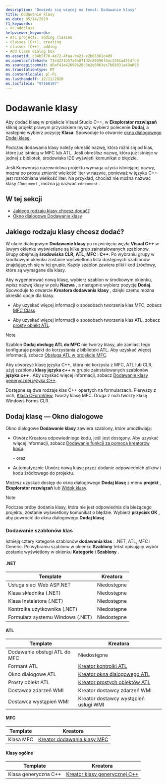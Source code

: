 ```yaml
---
description: 'Dowiedz się więcej na temat: Dodawanie klasy'
title: Dodawanie klasy
ms.date: 05/14/2019
f1_keywords:
- vc.addclass
helpviewer_keywords:
- ATL projects, adding classes
- classes [C++], creating
- classes [C++], adding
- Add Class dialog box
ms.assetid: c34b5f70-4e72-4faa-ba21-e2b05361c4d9
ms.openlocfilehash: 71e4221b57a0a871d2c80396f4ac2261a4214fc9
ms.sourcegitcommit: d6af41e42699628c3e2e6063ec7b03931a49a098
ms.translationtype: MT
ms.contentlocale: pl-PL
ms.lasthandoff: 12/11/2020
ms.locfileid: "97160197"
---
```

# <a name="add-a-class"></a>Dodawanie klasy

Aby dodać klasę w projekcie Visual Studio C++, w **Eksplorator rozwiązań** kliknij projekt prawym przyciskiem myszy, wybierz polecenie **Dodaj**, a następnie wybierz pozycję **Klasa**. Spowoduje to otwarcie [okna dialogowego Dodaj klasę](#add-class-dialog-box).

Podczas dodawania klasy należy określić nazwę, która różni się od klas, które już istnieją w MFC lub ATL. Jeśli określisz nazwę, która już istnieje w jednej z bibliotek, środowisko IDE wyświetli komunikat o błędzie.

Jeśli Konwencja nazewnictwa projektu wymaga użycia istniejącej nazwy, można po prostu zmienić wielkość liter w nazwie, ponieważ w języku C++ jest rozróżniana wielkość liter. Na przykład, chociaż nie można nazwać klasy `CDocument` , można ją nazwać `cdocument` .

## <a name="in-this-section"></a>W tej sekcji

- [Jakiego rodzaju klasy chcesz dodać?](#what-kind-of-class-do-you-want-to-add)
- [Okno dialogowe Dodawanie klasy](#add-class-dialog-box)

## <a name="what-kind-of-class-do-you-want-to-add"></a>Jakiego rodzaju klasy chcesz dodać?

W oknie dialogowym **Dodawanie klasy** po rozwinięciu węzła **Visual C++** w lewym okienku wyświetlane są kilka grup zainstalowanych szablonów. Grupy obejmują **środowiska CLR**, **ATL**, **MFC** i **C++**. Po wybraniu grupy w środkowym okienku zostanie wyświetlona lista dostępnych szablonów znajdujących się w tej grupie. Każdy szablon zawiera pliki i kod źródłowy, które są wymagane dla klasy.

Aby wygenerować nową klasę, wybierz szablon w środkowym okienku, wpisz nazwę klasy w polu **Nazwa** , a następnie wybierz pozycję **Dodaj**. Spowoduje to otwarcie **Kreatora dodawania klasy** , dzięki czemu można określić opcje dla klasy.

- Aby uzyskać więcej informacji o sposobach tworzenia klas MFC, zobacz [MFC Class](../mfc/reference/adding-an-mfc-class.md).

- Aby uzyskać więcej informacji o sposobach tworzenia klas ATL, zobacz [prosty obiekt ATL](../atl/reference/adding-an-atl-simple-object.md).

> [!NOTE]
> Szablon **Dodaj obsługę ATL do MFC** nie tworzy klasy, ale zamiast tego konfiguruje projekt do korzystania z biblioteki ATL. Aby uzyskać więcej informacji, zobacz [Obsługa ATL w projekcie MFC](../mfc/reference/adding-atl-support-to-your-mfc-project.md).

Aby utworzyć klasę języka C++, która nie korzysta z MFC, ATL lub CLR, użyj szablonu **klasy języka c++** w grupie zainstalowanych szablonów **języka c++** . Aby uzyskać więcej informacji, zobacz [Dodawanie klasy generycznej języka C++](../ide/adding-a-generic-cpp-class.md).

Dostępne są dwa rodzaje klas C++ opartych na formularzach. Pierwszy z nich, [Klasa CFormView](../mfc/reference/cformview-class.md), tworzy klasę MFC. Druga z nich tworzy klasę Windows Forms CLR.

## <a name="add-class-dialog-box"></a>Dodaj klasę — Okno dialogowe

Okno dialogowe **Dodawanie klasy** zawiera szablony, które umożliwiają:

- Otwórz Kreatora odpowiedniego kodu, jeśli jest dostępny. Aby uzyskać więcej informacji, zobacz [Dodawanie funkcji za pomocą kreatorów kodu](../ide/adding-functionality-with-code-wizards-cpp.md).

   \- oraz

- Automatycznie Utwórz nową klasę przez dodanie odpowiednich plików i kodu źródłowego do projektu.

Możesz uzyskać dostęp do okna dialogowego **Dodaj klasę** z menu **projekt** , **Eksplorator rozwiązań** lub [Widok klasy](/visualstudio/ide/viewing-the-structure-of-code).

> [!NOTE]
> Podczas próby dodania klasy, która nie jest odpowiednia dla bieżącego projektu, zostanie wyświetlony komunikat o błędzie. Wybierz **przycisk OK** , aby powrócić do okna dialogowego **Dodaj klasę** .

### <a name="add-class-templates"></a>Dodawanie szablonów klas

Istnieją cztery kategorie szablonów **dodawania klas** : .NET, ATL, MFC i Generic. Po wybraniu szablonu w okienku **Szablony** tekst opisujący wybór zostanie wyświetlony w okienku **Kategorie** i **Szablony** .

#### <a name="net"></a>.NET

|Template|Kreatora|
|--------------|------------|
|Usługa sieci Web ASP.NET|Niedostępne|
|Klasa składnika (.NET)|Niedostępne|
|Klasa Instalatora (.NET)|Niedostępne|
|Kontrolka użytkownika (.NET)|Niedostępne|
|Formularz systemu Windows (.NET)|Niedostępne|

#### <a name="atl"></a>ATL

|Template|Kreatora|
|--------------|------------|
|Dodawanie obsługi ATL do MFC|Niedostępne|
|Formant ATL|[Kreator kontrolki ATL](../atl/reference/atl-control-wizard.md)|
|Okno dialogowe ATL|[Kreator okna dialogowego ATL](../atl/reference/atl-dialog-wizard.md)|
|Prosty obiekt ATL|[Kreator prostych obiektów ATL](../atl/reference/atl-simple-object-wizard.md)|
|Dostawca zdarzeń WMI|Kreator dostawcy zdarzeń WMI|
|Dostawca wystąpień WMI|Kreator dostawcy wystąpień usługi WMI|

#### <a name="mfc"></a>MFC

|Template|Kreatora|
|--------------|------------|
|Klasa MFC|[Kreator dodawania klasy MFC](../mfc/reference/mfc-add-class-wizard.md)|

#### <a name="generic-classes"></a>Klasy ogólne

|Template|Kreatora|
|--------------|------------|
|Klasa generyczna C++|[Kreator klasy generycznej C++](./adding-a-generic-cpp-class.md#generic-c-class-wizard)|
